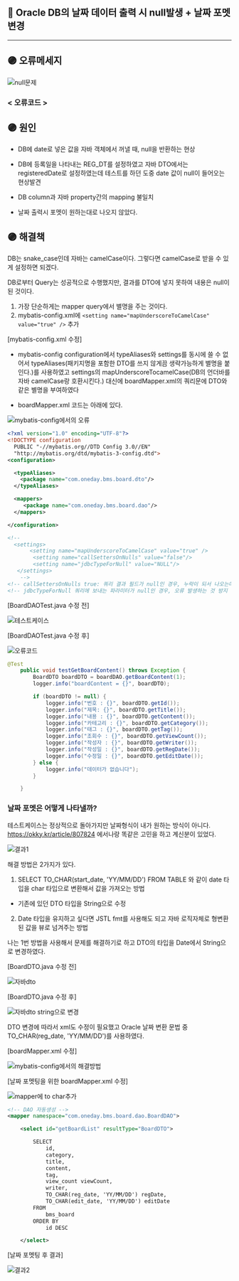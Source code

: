 ## 📌 Oracle DB의 날짜 데이터 출력 시 null발생 + 날짜 포멧 변경

---

## 🟣 오류메세지

![null문제](https://user-images.githubusercontent.com/86590036/148865702-4430918f-0ccf-4ddc-bb55-ee83f895ab3f.jpg)

### < 오류코드 >

## 🟣 원인

- DB에 date로 넣은 값을 자바 객체에서 꺼낼 때, null을 반환하는 현상

- DB에 등록일을 나타내는 REG_DT를 설정하였고 자바 DTO에서는 registeredDate로 설정하였는데
  테스트를 하던 도중 date 값이 null이 들어오는 현상발견

- DB column과 자바 property간의 mapping 불일치

- 날짜 출력시 포멧이 원하는대로 나오지 않았다.

## 🟣 해결책

DB는 snake_case인데 자바는 camelCase이다. 그렇다면 camelCase로 받을 수 있게 설정하면 되겠다.

DB로부터 Query는 성공적으로 수행했지만, 결과를 DTO에 넣지 못하여 내용은 null이 된 것이다.

1. 가장 단순하게는 mapper query에서 별명을 주는 것이다.
2. mybatis-config.xml에 `<setting name="mapUnderscoreToCamelCase" value="true" />` 추가

[mybatis-config.xml 수정]

- mybatis-config configuration에서 typeAliases와 settings를 동시에 쓸 수 없어서 typeAliases(패키지명을 포함한 DTO를 쓰지 않게끔 생략가능하게 별명을 붙인다.)를 사용하였고 settings의 mapUnderscoreTocamelCase(DB의 언더바를 자바 camelCase랑 호환시킨다.) 대신에 boardMapper.xml의 쿼리문에 DTO와 같은 별명을 부여하였다

- boardMapper.xml 코드는 아래에 있다.

![mybatis-config에서의 오류](https://user-images.githubusercontent.com/86590036/148865698-5ef5f2e0-7f86-462d-bdf7-755d623444e6.jpg)

```xml
<?xml version="1.0" encoding="UTF-8"?>
<!DOCTYPE configuration
  PUBLIC "-//mybatis.org//DTD Config 3.0//EN"
  "http://mybatis.org/dtd/mybatis-3-config.dtd">
<configuration>

  <typeAliases>
    <package name="com.oneday.bms.board.dto"/>
  </typeAliases>

  <mappers>
 	 <package name="com.oneday.bms.board.dao"/>
  </mappers>

</configuration>

<!--
  <settings>
       <setting name="mapUnderscoreToCamelCase" value="true" />
        <setting name="callSettersOnNulls" value="false"/>
        <setting name="jdbcTypeForNull" value="NULL"/>
   </settings>
    -->
<!-- callSettersOnNulls true: 쿼리 결과 필드가 null인 경우, 누락이 되서 나오는데 누락이 안되게 하는 설정-->
<!-- jdbcTypeForNull 쿼리에 보내는 파라미터가 null인 경우, 오류 발생하는 것 방지  예) #{search.user} -->


```

[BoardDAOTest.java 수정 전]

![테스트케이스](https://user-images.githubusercontent.com/86590036/148865708-0015b29f-f4c6-4daf-b1aa-d989b008bde3.jpg)

[BoardDAOTest.java 수정 후]

![오류코드](https://user-images.githubusercontent.com/86590036/148866633-81488337-6922-47b1-b38e-01ea6173c66f.jpg)

```java
@Test
	public void testGetBoardContent() throws Exception {
		BoardDTO boardDTO = boardDAO.getBoardContent(1);
		logger.info("boardContent = {}", boardDTO);

		if (boardDTO != null) {
			logger.info("번호 : {}", boardDTO.getId());
			logger.info("제목: {}", boardDTO.getTitle());
			logger.info("내용 : {}", boardDTO.getContent());
			logger.info("카테고리 : {}", boardDTO.getCategory());
			logger.info("태그 : {}", boardDTO.getTag());
			logger.info("조회수 : {}", boardDTO.getViewCount());
			logger.info("작성자 : {}", boardDTO.getWriter());
			logger.info("작성일 : {}", boardDTO.getRegDate());
			logger.info("수정일 : {}", boardDTO.getEditDate());
		} else {
			logger.info("데이터가 없습니다");
		}

	}
```

### 날짜 포멧은 어떻게 나타낼까?

테스트케이스는 정상적으로 돌아가지만 날짜형식이 내가 원하는 방식이 아니다.
https://okky.kr/article/807824 에서나랑 똑같은 고민을 하고 계신분이 있었다.

![결과1](https://user-images.githubusercontent.com/86590036/148870533-679368f7-655c-4ea6-9c27-9bad5dbaf9f2.jpg)

해결 방법은 2가지가 있다.

1. SELECT TO_CHAR(start_date, 'YY/MM/DD') FROM TABLE 와 같이
   date 타입을 char 타입으로 변환해서 값을 가져오는 방법

- 기존에 있던 DTO 타입을 String으로 수정

2.  Date 타입을 유지하고 싶다면 JSTL fmt를 사용해도 되고 자바 로직자체로 형변환된 값을 뷰로 넘겨주는 방법

나는 1번 방법을 사용해서 문제를 해결하기로 하고 DTO의 타입을 Date에서 String으로 변경하였다.

[BoardDTO.java 수정 전]

![자바dto](https://user-images.githubusercontent.com/86590036/148865706-a706cb62-7052-42d9-bc06-fef79098c8fd.jpg)

[BoardDTO.java 수정 후]

![자바dto string으로 변경](https://user-images.githubusercontent.com/86590036/148865705-b9450579-b8db-4bf2-8c3b-dceadb51017f.jpg)

DTO 변경에 따라서 xml도 수정이 필요했고 Oracle 날짜 변환 문법 중 TO_CHAR(reg_date, 'YY/MM/DD')를 사용하였다.

[boardMapper.xml 수정]

![mybatis-config에서의 해결방법](https://user-images.githubusercontent.com/86590036/148865700-ece08993-e128-4e7f-a561-013feb346817.jpg)

[날짜 포멧팅을 위한 boardMapper.xml 수정]

![mapper에 to char추가](https://user-images.githubusercontent.com/86590036/148865697-4e5f43ab-bd2f-44b7-8363-b09dbfc5baf4.jpg)

```xml
<!-- DAO 자동생성 -->
<mapper namespace="com.oneday.bms.board.dao.BoardDAO">

	<select id="getBoardList" resultType="BoardDTO">

		SELECT
			id,
			category,
			title,
			content,
			tag,
			view_count viewCount,
			writer,
			TO_CHAR(reg_date, 'YY/MM/DD') regDate,
			TO_CHAR(edit_date, 'YY/MM/DD') editDate
		FROM
			bms_board
		ORDER BY
			id DESC

	</select>
```

[날짜 포멧팅 후 결과]

![결과2](https://user-images.githubusercontent.com/86590036/148870536-c55ee262-af06-4e3f-b188-f670d43fb62f.jpg)
